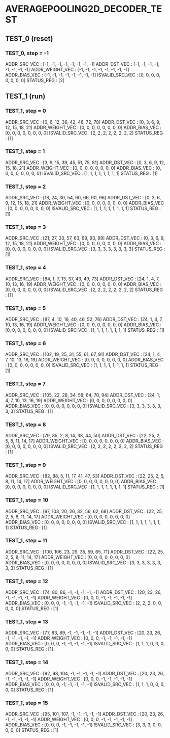 # AVERAGEPOOLING2D_DECODER_TEST

## TEST_0 (reset)

### TEST_0, step = -1

ADDR_SRC_VEC : [-1, -1, -1, -1, -1, -1, -1, -1]
ADDR_DST_VEC : [-1, -1, -1, -1, -1, -1, -1, -1]
ADDR_WEIGHT_VEC : [-1, -1, -1, -1, -1, -1, -1, -1]
ADDR_BIAS_VEC : [-1, -1, -1, -1, -1, -1, -1, -1]
ISVALID_SRC_VEC : [0, 0, 0, 0, 0, 0, 0, 0]
STATUS_REG : [2]

## TEST_1 (run)

### TEST_1, step = 0

ADDR_SRC_VEC : [0, 6, 12, 36, 42, 48, 72, 78]
ADDR_DST_VEC : [0, 3, 6, 9, 12, 15, 18, 21]
ADDR_WEIGHT_VEC : [0, 0, 0, 0, 0, 0, 0, 0]
ADDR_BIAS_VEC : [0, 0, 0, 0, 0, 0, 0, 0]
ISVALID_SRC_VEC : [2, 2, 2, 2, 2, 2, 2, 2]
STATUS_REG : [1]

### TEST_1, step = 1

ADDR_SRC_VEC : [3, 9, 15, 39, 45, 51, 75, 81]
ADDR_DST_VEC : [0, 3, 6, 9, 12, 15, 18, 21]
ADDR_WEIGHT_VEC : [0, 0, 0, 0, 0, 0, 0, 0]
ADDR_BIAS_VEC : [0, 0, 0, 0, 0, 0, 0, 0]
ISVALID_SRC_VEC : [1, 1, 1, 1, 1, 1, 1, 1]
STATUS_REG : [1]

### TEST_1, step = 2

ADDR_SRC_VEC : [18, 24, 30, 54, 60, 66, 90, 96]
ADDR_DST_VEC : [0, 3, 6, 9, 12, 15, 18, 21]
ADDR_WEIGHT_VEC : [0, 0, 0, 0, 0, 0, 0, 0]
ADDR_BIAS_VEC : [0, 0, 0, 0, 0, 0, 0, 0]
ISVALID_SRC_VEC : [1, 1, 1, 1, 1, 1, 1, 1]
STATUS_REG : [1]

### TEST_1, step = 3

ADDR_SRC_VEC : [21, 27, 33, 57, 63, 69, 93, 99]
ADDR_DST_VEC : [0, 3, 6, 9, 12, 15, 18, 21]
ADDR_WEIGHT_VEC : [0, 0, 0, 0, 0, 0, 0, 0]
ADDR_BIAS_VEC : [0, 0, 0, 0, 0, 0, 0, 0]
ISVALID_SRC_VEC : [3, 3, 3, 3, 3, 3, 3, 3]
STATUS_REG : [1]

### TEST_1, step = 4

ADDR_SRC_VEC : [84, 1, 7, 13, 37, 43, 49, 73]
ADDR_DST_VEC : [24, 1, 4, 7, 10, 13, 16, 19]
ADDR_WEIGHT_VEC : [0, 0, 0, 0, 0, 0, 0, 0]
ADDR_BIAS_VEC : [0, 0, 0, 0, 0, 0, 0, 0]
ISVALID_SRC_VEC : [2, 2, 2, 2, 2, 2, 2, 2]
STATUS_REG : [1]

### TEST_1, step = 5

ADDR_SRC_VEC : [87, 4, 10, 16, 40, 46, 52, 76]
ADDR_DST_VEC : [24, 1, 4, 7, 10, 13, 16, 19]
ADDR_WEIGHT_VEC : [0, 0, 0, 0, 0, 0, 0, 0]
ADDR_BIAS_VEC : [0, 0, 0, 0, 0, 0, 0, 0]
ISVALID_SRC_VEC : [1, 1, 1, 1, 1, 1, 1, 1]
STATUS_REG : [1]

### TEST_1, step = 6

ADDR_SRC_VEC : [102, 19, 25, 31, 55, 61, 67, 91]
ADDR_DST_VEC : [24, 1, 4, 7, 10, 13, 16, 19]
ADDR_WEIGHT_VEC : [0, 0, 0, 0, 0, 0, 0, 0]
ADDR_BIAS_VEC : [0, 0, 0, 0, 0, 0, 0, 0]
ISVALID_SRC_VEC : [1, 1, 1, 1, 1, 1, 1, 1]
STATUS_REG : [1]

### TEST_1, step = 7

ADDR_SRC_VEC : [105, 22, 28, 34, 58, 64, 70, 94]
ADDR_DST_VEC : [24, 1, 4, 7, 10, 13, 16, 19]
ADDR_WEIGHT_VEC : [0, 0, 0, 0, 0, 0, 0, 0]
ADDR_BIAS_VEC : [0, 0, 0, 0, 0, 0, 0, 0]
ISVALID_SRC_VEC : [3, 3, 3, 3, 3, 3, 3, 3]
STATUS_REG : [1]

### TEST_1, step = 8

ADDR_SRC_VEC : [79, 85, 2, 8, 14, 38, 44, 50]
ADDR_DST_VEC : [22, 25, 2, 5, 8, 11, 14, 17]
ADDR_WEIGHT_VEC : [0, 0, 0, 0, 0, 0, 0, 0]
ADDR_BIAS_VEC : [0, 0, 0, 0, 0, 0, 0, 0]
ISVALID_SRC_VEC : [2, 2, 2, 2, 2, 2, 2, 2]
STATUS_REG : [1]

### TEST_1, step = 9

ADDR_SRC_VEC : [82, 88, 5, 11, 17, 41, 47, 53]
ADDR_DST_VEC : [22, 25, 2, 5, 8, 11, 14, 17]
ADDR_WEIGHT_VEC : [0, 0, 0, 0, 0, 0, 0, 0]
ADDR_BIAS_VEC : [0, 0, 0, 0, 0, 0, 0, 0]
ISVALID_SRC_VEC : [1, 1, 1, 1, 1, 1, 1, 1]
STATUS_REG : [1]

### TEST_1, step = 10

ADDR_SRC_VEC : [97, 103, 20, 26, 32, 56, 62, 68]
ADDR_DST_VEC : [22, 25, 2, 5, 8, 11, 14, 17]
ADDR_WEIGHT_VEC : [0, 0, 0, 0, 0, 0, 0, 0]
ADDR_BIAS_VEC : [0, 0, 0, 0, 0, 0, 0, 0]
ISVALID_SRC_VEC : [1, 1, 1, 1, 1, 1, 1, 1]
STATUS_REG : [1]

### TEST_1, step = 11

ADDR_SRC_VEC : [100, 106, 23, 29, 35, 59, 65, 71]
ADDR_DST_VEC : [22, 25, 2, 5, 8, 11, 14, 17]
ADDR_WEIGHT_VEC : [0, 0, 0, 0, 0, 0, 0, 0]
ADDR_BIAS_VEC : [0, 0, 0, 0, 0, 0, 0, 0]
ISVALID_SRC_VEC : [3, 3, 3, 3, 3, 3, 3, 3]
STATUS_REG : [1]

### TEST_1, step = 12

ADDR_SRC_VEC : [74, 80, 86, -1, -1, -1, -1, -1]
ADDR_DST_VEC : [20, 23, 26, -1, -1, -1, -1, -1]
ADDR_WEIGHT_VEC : [0, 0, 0, -1, -1, -1, -1, -1]
ADDR_BIAS_VEC : [0, 0, 0, -1, -1, -1, -1, -1]
ISVALID_SRC_VEC : [2, 2, 2, 0, 0, 0, 0, 0]
STATUS_REG : [1]

### TEST_1, step = 13

ADDR_SRC_VEC : [77, 83, 89, -1, -1, -1, -1, -1]
ADDR_DST_VEC : [20, 23, 26, -1, -1, -1, -1, -1]
ADDR_WEIGHT_VEC : [0, 0, 0, -1, -1, -1, -1, -1]
ADDR_BIAS_VEC : [0, 0, 0, -1, -1, -1, -1, -1]
ISVALID_SRC_VEC : [1, 1, 1, 0, 0, 0, 0, 0]
STATUS_REG : [1]

### TEST_1, step = 14

ADDR_SRC_VEC : [92, 98, 104, -1, -1, -1, -1, -1]
ADDR_DST_VEC : [20, 23, 26, -1, -1, -1, -1, -1]
ADDR_WEIGHT_VEC : [0, 0, 0, -1, -1, -1, -1, -1]
ADDR_BIAS_VEC : [0, 0, 0, -1, -1, -1, -1, -1]
ISVALID_SRC_VEC : [1, 1, 1, 0, 0, 0, 0, 0]
STATUS_REG : [1]

### TEST_1, step = 15

ADDR_SRC_VEC : [95, 101, 107, -1, -1, -1, -1, -1]
ADDR_DST_VEC : [20, 23, 26, -1, -1, -1, -1, -1]
ADDR_WEIGHT_VEC : [0, 0, 0, -1, -1, -1, -1, -1]
ADDR_BIAS_VEC : [0, 0, 0, -1, -1, -1, -1, -1]
ISVALID_SRC_VEC : [3, 3, 3, 0, 0, 0, 0, 0]
STATUS_REG : [1]

